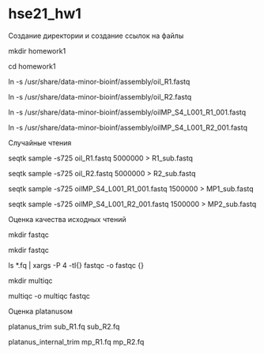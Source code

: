 # hse21_hw1
 Создание директории и создание ссылок на файлы
 
  mkdir homework1
  
  cd homework1
  
  ln -s /usr/share/data-minor-bioinf/assembly/oil_R1.fastq
  
  ln -s /usr/share/data-minor-bioinf/assembly/oil_R2.fastq
  
  ln -s /usr/share/data-minor-bioinf/assembly/oilMP_S4_L001_R1_001.fastq
  
  ln -s /usr/share/data-minor-bioinf/assembly/oilMP_S4_L001_R2_001.fastq
  
 Случайные чтения

 seqtk sample -s725 oil_R1.fastq 5000000 > R1_sub.fastq

 seqtk sample -s725 oil_R2.fastq 5000000 > R2_sub.fastq

 seqtk sample -s725 oilMP_S4_L001_R1_001.fastq 1500000 > MP1_sub.fastq

 seqtk sample -s725 oilMP_S4_L001_R2_001.fastq 1500000 > MP2_sub.fastq

 Оценка качества исходных чтений
 
 mkdir fastqc

mkdir fastqc

ls *.fq | xargs -P 4 -tI{} fastqc -o fastqc {}

mkdir multiqc

multiqc -o multiqc fastqc 

Оценка platanusом

platanus_trim sub_R1.fq sub_R2.fq 

platanus_internal_trim mp_R1.fq mp_R2.fq

